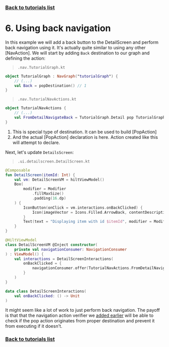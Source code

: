### [Back to tutorials list](README.md)

# 6. Using back navigation

In this example we will add a back button to the DetailScreen and perform back navigation using it. 
It's actually quite similar to using any other [NavAction]. We will start by adding `Back` destination to our graph and defining the action:

> `.nav.TutorialGraph.kt`
```kotlin
object TutorialGraph : NavGraph("tutorialGraph") { 
    // (...)
    val Back = popDestination() // 1
}
```

> `.nav.TutorialNavActions.kt`
```kotlin
object TutorialNavActions {
    // (...)
    val FromDetailNavigateBack = TutorialGraph.Detail pop TutorialGraph.Back // 2
}
```
1. This is special type of destination. It can be used to build [PopAction]
2. And the actual [PopAction] declaration is here. Action created like this will attempt to declare.

Next, let's update `DetailsScreen`:

> `.ui.detailscreen.DetailScreen.kt`
```kotlin
@Composable
fun DetailScreen(itemId: Int) {
    val vm: DetailScreenVM = hiltViewModel()
    Box(
        modifier = Modifier
            .fillMaxSize()
            .padding(16.dp)
    ) {
        IconButton(onClick = vm.interactions.onBackClicked) {
            Icon(imageVector = Icons.Filled.ArrowBack, contentDescription = null)
        }
        Text(text = "Displaying item with id $itemId", modifier = Modifier.align(Alignment.Center))
    }
}

@HiltViewModel
class DetailScreenVM @Inject constructor(
    private val navigationConsumer: NavigationConsumer
) : ViewModel() {
    val interactions = DetailScreenInteractions(
        onBackClicked = {
            navigationConsumer.offer(TutorialNavActions.FromDetailNavigateBack)
        }
    )
}

data class DetailScreenInteractions(
    val onBackClicked: () -> Unit
)
```

It might seem like a lot of work to just perform back navigation. 
The payoff is that that the navigation action verifier we [added earlier](04_nav_verifier.md) will be able to check if the pop action 
originates from proper destination and prevent it from executing if it doesn't.

### [Back to tutorials list](README.md)

<!-- GENERATED SECTION - DON'T ADD ANY TEXT BELOW THIS TAG -->

